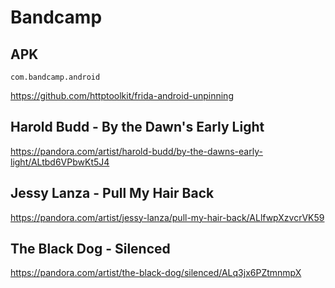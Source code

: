 # Bandcamp

## APK

~~~
com.bandcamp.android
~~~

https://github.com/httptoolkit/frida-android-unpinning

## Harold Budd - By the Dawn's Early Light

https://pandora.com/artist/harold-budd/by-the-dawns-early-light/ALtbd6VPbwKt5J4

## Jessy Lanza - Pull My Hair Back

https://pandora.com/artist/jessy-lanza/pull-my-hair-back/ALlfwpXzvcrVK59

## The Black Dog - Silenced

https://pandora.com/artist/the-black-dog/silenced/ALq3jx6PZtmnmpX
